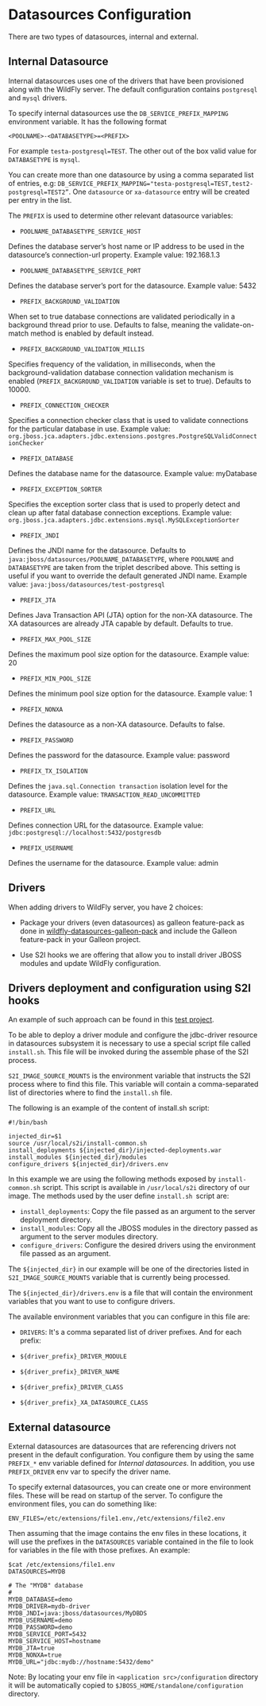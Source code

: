 Datasources Configuration
=========================

There are two types of datasources, internal and external.

Internal Datasource
-------------------

Internal datasources uses one of the drivers that have been provisioned along with the WildFly server. 
The default configuration contains `postgresql` and `mysql` drivers.

To specify internal datasources use the `DB_SERVICE_PREFIX_MAPPING` environment variable. It has the following format 

`<POOLNAME>-<DATABASETYPE>=<PREFIX>`

For example `testa-postgresql=TEST`. The other out of the box valid value for `DATABASETYPE` is `mysql`.

You can create more than one datasource by using a comma separated list of entries, 
e.g: `DB_SERVICE_PREFIX_MAPPING="testa-postgresql=TEST,test2-postgresql=TEST2”`.
One `datasource` or `xa-datasource` entry will be created per entry in the list.

The `PREFIX` is used to determine other relevant datasource variables:

* `POOLNAME_DATABASETYPE_SERVICE_HOST`
	
Defines the database server’s host name or IP address to be used in the datasource’s connection-url property.
Example value: 192.168.1.3

* `POOLNAME_DATABASETYPE_SERVICE_PORT`
	
Defines the database server’s port for the datasource.
Example value: 5432

* `PREFIX_BACKGROUND_VALIDATION`
	
When set to true database connections are validated periodically in a background thread prior to use. 
Defaults to false, meaning the validate-on-match method is enabled by default instead.

* `PREFIX_BACKGROUND_VALIDATION_MILLIS`

Specifies frequency of the validation, in milliseconds, when the background-validation 
database connection validation mechanism is enabled (`PREFIX_BACKGROUND_VALIDATION` variable is set to true). 
Defaults to 10000.

* `PREFIX_CONNECTION_CHECKER`

Specifies a connection checker class that is used to validate connections for the particular database in use.
Example value: `org.jboss.jca.adapters.jdbc.extensions.postgres.PostgreSQLValidConnectionChecker`

* `PREFIX_DATABASE`

Defines the database name for the datasource.
Example value: myDatabase

* `PREFIX_EXCEPTION_SORTER`

Specifies the exception sorter class that is used to properly detect and clean up after fatal database connection exceptions.
Example value: `org.jboss.jca.adapters.jdbc.extensions.mysql.MySQLExceptionSorter`

* `PREFIX_JNDI`

Defines the JNDI name for the datasource. Defaults to `java:jboss/datasources/POOLNAME_DATABASETYPE`, 
where `POOLNAME` and `DATABASETYPE` are taken from the triplet described above. 
This setting is useful if you want to override the default generated JNDI name.
Example value: `java:jboss/datasources/test-postgresql`

* `PREFIX_JTA`

Defines Java Transaction API (JTA) option for the non-XA datasource. The XA datasources are already JTA capable by default.
Defaults to true.

* `PREFIX_MAX_POOL_SIZE`
	
Defines the maximum pool size option for the datasource.
Example value: 20

* `PREFIX_MIN_POOL_SIZE`

Defines the minimum pool size option for the datasource.
Example value: 1

* `PREFIX_NONXA`

Defines the datasource as a non-XA datasource. Defaults to false.

* `PREFIX_PASSWORD`

Defines the password for the datasource.
Example value: password

* `PREFIX_TX_ISOLATION`

Defines the `java.sql.Connection transaction` isolation level for the datasource.
Example value: `TRANSACTION_READ_UNCOMMITTED`

* `PREFIX_URL`

Defines connection URL for the datasource.
Example value: `jdbc:postgresql://localhost:5432/postgresdb`

* `PREFIX_USERNAME`

Defines the username for the datasource.
Example value: admin 

Drivers
-------

When adding drivers to WildFly server, you have 2 choices:

* Package your drivers (even datasources) as galleon feature-pack as done in [wildfly-datasources-galleon-pack](https://github.com/wildfly-extras/wildfly-datasources-galleon-pack) 
and include the Galleon feature-pack in your Galleon project.

* Use S2I hooks we are offering that allow you to install driver JBOSS modules and update WildFly configuration.

Drivers deployment and configuration using S2I hooks
----------------------------------------------------

An example of such approach can be found in this [test project](../test/test-app-custom).

To be able to deploy a driver module and configure the jdbc-driver resource in datasources subsystem 
it is necessary to use a special script file called `install.sh`. This file will be invoked during the assemble phase of the S2I process. 

`S2I_IMAGE_SOURCE_MOUNTS` is the environment variable that instructs the S2I process where to find this file. 
This variable will contain a comma-separated list of directories where to find the `install.sh` file.

The following is an example of the content of install.sh script:

```
#!/bin/bash

injected_dir=$1
source /usr/local/s2i/install-common.sh
install_deployments ${injected_dir}/injected-deployments.war
install_modules ${injected_dir}/modules
configure_drivers ${injected_dir}/drivers.env
```

In this example we are using the following methods exposed by `install-common.sh` script. 
This script is available in `/usr/local/s2i` directory of our image. The methods used by the user define `install.sh `script are:

* `install_deployments`: Copy the file passed as an argument to the server deployment directory.
* `install_modules`: Copy all the JBOSS modules in the directory passed as argument to the server modules directory.
* `configure_drivers`: Configure the desired drivers using the environment file passed as an argument.

The `${injected_dir}` in our example will be one of the directories listed in `S2I_IMAGE_SOURCE_MOUNTS` variable that is currently being processed.

The `${injected_dir}/drivers.env` is a file that will contain the environment variables that you want to use to configure drivers. 

The available environment variables that you can configure in this file are:

* `DRIVERS`: It's a comma separated list of driver prefixes. And for each prefix:

* `${driver_prefix}_DRIVER_MODULE`
* `${driver_prefix}_DRIVER_NAME`
* `${driver_prefix}_DRIVER_CLASS`
* `${driver_prefix}_XA_DATASOURCE_CLASS`

External datasource
-------------------

External datasources are datasources that are referencing drivers not present in the default configuration.
You configure them by using the same `PREFIX_*` env variable defined for _Internal datasources_.
In addition, you use `PREFIX_DRIVER` env var to specify the driver name.

To specify external datasources, you can create one or more environment files. 
These will be read on startup of the server. To configure the environment files, you can do something like:

    ENV_FILES=/etc/extensions/file1.env,/etc/extensions/file2.env

Then assuming that the image contains the env files in these locations, 
it will use the prefixes in the `DATASOURCES` variable contained in the file to look for variables in the file with those prefixes. 
An example:

```
$cat /etc/extensions/file1.env
DATASOURCES=MYDB

# The "MYDB" database
#
MYDB_DATABASE=demo
MYDB_DRIVER=mydb-driver
MYDB_JNDI=java:jboss/datasources/MyDBDS
MYDB_USERNAME=demo
MYDB_PASSWORD=demo
MYDB_SERVICE_PORT=5432
MYDB_SERVICE_HOST=hostname
MYDB_JTA=true
MYDB_NONXA=true
MYDB_URL="jdbc:mydb://hostname:5432/demo"
```

Note: By locating your env file in `<application src>/configuration` directory it will be automatically copied to `$JBOSS_HOME/standalone/configuration` directory.